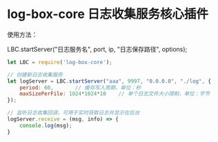 # log-box-core 日志收集服务核心插件

使用方法：

LBC.startServer("日志服务名", port, ip, "日志保存路径", options);

```javascript
let LBC = require('log-box-core');

// 创建新日志收集服务
let logServer = LBC.startServer("aaa", 9997, "0.0.0.0", "./log", {
	period: 60,       // 缓存写入周期，单位：秒
	maxSizePerFile: 1024*1024*10    // 单个日志文件大小限制，单位：字节
});

// 监听日志收集回调，可用于实时获取日志并显示在后台
logServer.receive = (msg, info) => {
	console.log(msg);
}
```